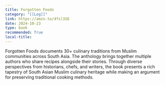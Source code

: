 ```yaml
---
title: Forgotten Foods
category: "[[Log]]"
link: https://amzn.to/4fslIGE
date: 2024-10-23
type: book
recommended: True
local-title: 
---
```

Forgotten Foods documents 30+ culinary traditions from Muslim communities across South Asia. The anthology brings together multiple authors who share recipes alongside their stories. Through diverse perspectives from historians, chefs, and writers, the book presents a rich tapestry of South Asian Muslim culinary heritage while making an argument for preserving traditional cooking methods.